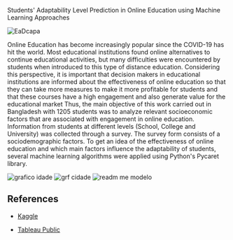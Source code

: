 Students' Adaptability Level Prediction in Online Education using Machine
Learning Approaches

![EaDcapa](https://user-images.githubusercontent.com/101371267/169586956-8e426dc9-5b39-4079-8ce8-3b77f0e4e944.jpg)


Online Education has become increasingly popular since the COVID-19 has hit the world. Most educational institutions found online alternatives to continue educational activities, but many difficulties were encountered by students when introduced to this type of distance education. Considering this perspective, it is important that decision makers in educational institutions are informed about the effectiveness of online education so that they can take more measures to make it more profitable for students and that these courses have a high engagement and also generate value for the educational market Thus, the main objective of this work carried out in Bangladesh with 1205 students was to analyze relevant socioeconomic factors that are associated with engagement in online education. Information from students at different levels (School, College and University) was collected through a survey. The survey form consists of a sociodemographic factors. To get an idea of ​​the effectiveness of online education and which main factors influence the adaptability of students, several machine learning algorithms were applied using Python's Pycaret library.

![grafico idade](https://user-images.githubusercontent.com/101371267/169587918-0aaf8b7f-6d6d-40b6-a1e6-9eac96ee6069.png)
![grf cidade](https://user-images.githubusercontent.com/101371267/169587923-95e6fd68-abdf-4f72-95c0-fcc9b2d005aa.png)
![readm me modelo](https://user-images.githubusercontent.com/101371267/169587924-b44c0e12-7f12-4eab-8a42-ebcab6600dcf.png)



## References

 - [Kaggle](https://www.kaggle.com/datasets/mdmahmudulhasansuzan/students-adaptability-level-in-online-education)

 - [Tableau Public](https://public.tableau.com/app/profile/thais.helena.dias/viz/Adaptabilityofstudentstoonlineeducation/Histria1?publish=yes)
